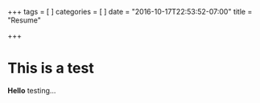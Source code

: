 +++
tags = [
]
categories = [
]
date = "2016-10-17T22:53:52-07:00"
title = "Resume"

+++

# This is a test
**Hello**
testing...